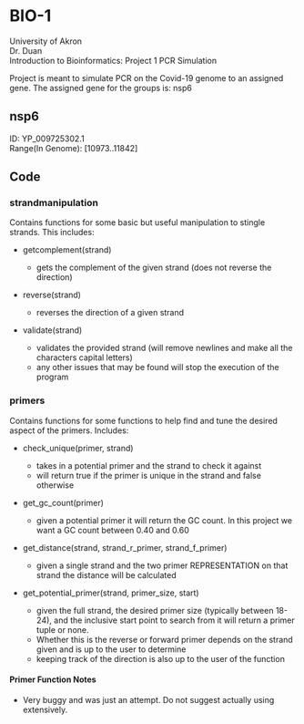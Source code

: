 # BIO-1

University of Akron  
Dr. Duan  
Introduction to Bioinformatics: Project 1 PCR Simulation  
  
Project is meant to simulate PCR on the Covid-19 genome to an assigned gene. The assigned gene for the groups is: nsp6

## nsp6

ID: YP_009725302.1  
Range(In Genome): [10973..11842]

## Code

### strandmanipulation

Contains functions for some basic but useful manipulation to stingle strands. This includes:

- getcomplement(strand)
  - gets the complement of the given strand (does not reverse the direction)

- reverse(strand)
  - reverses the direction of a given strand

- validate(strand)
  - validates the provided strand (will remove newlines and make all the characters capital letters)
  - any other issues that may be found will stop the execution of the program

### primers

Contains functions for some functions to help find and tune the desired aspect of the primers. Includes:

- check_unique(primer, strand)
  - takes in a potential primer and the strand to check it against
  - will return true if the primer is unique in the strand and false otherwise

- get_gc_count(primer)
  - given a potential primer it will return the GC count. In this project we want a GC count between 0.40 and 0.60

- get_distance(strand, strand_r_primer, strand_f_primer)
  - given a single strand and the two primer REPRESENTATION on that strand the distance will be calculated

- get_potential_primer(strand, primer_size, start)
  - given the full strand, the desired primer size (typically between 18-24), and the inclusive start point to search from it will return a primer tuple or none.
  - Whether this is the reverse or forward primer depends on the strand given and is up to the user to determine
  - keeping track of the direction is also up to the user of the function

#### Primer Function Notes

- Very buggy and was just an attempt. Do not suggest actually using extensively.
